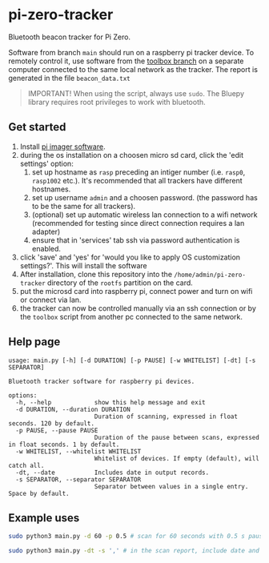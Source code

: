 # pi-zero-tracker

Bluetooth beacon tracker for Pi Zero.

Software from branch `main` should run on a raspberry pi tracker device. To remotely control it, use software from the [toolbox branch](https://github.com/mat-kubiak/pi-zero-tracker/tree/toolbox) on a separate computer connected to the same local network as the tracker. The report is generated in the file `beacon_data.txt`

> IMPORTANT! When using the script, always use `sudo`. The Bluepy library requires root privileges to work with bluetooth. 

## Get started

1. Install [pi imager software](https://www.raspberrypi.com/software/).
2. during the os installation on a choosen micro sd card, click the 'edit settings' option:
   1. set up hostname as `rasp` preceding an intiger number (i.e. `rasp0`, `rasp1002` etc.). It's recommended that all trackers have different hostnames.
   2. set up username `admin` and a choosen password. (the password has to be the same for all trackers).
   3. (optional) set up automatic wireless lan connection to a wifi network (recommended for testing since direct connection requires a lan adapter)
   4. ensure that in 'services' tab ssh via password authentication is enabled.
3. click 'save' and 'yes' for 'would you like to apply OS customization settings?'. This will install the software
4. After installation, clone this repository into the `/home/admin/pi-zero-tracker` directory of the `rootfs` partition on the card.
5. put the microsd card into raspberry pi, connect power and turn on wifi or connect via lan. 
6. the tracker can now be controlled manually via an ssh connection or by the `toolbox` script from another pc connected to the same network.

## Help page

```
usage: main.py [-h] [-d DURATION] [-p PAUSE] [-w WHITELIST] [-dt] [-s SEPARATOR]

Bluetooth tracker software for raspberry pi devices.

options:
  -h, --help            show this help message and exit
  -d DURATION, --duration DURATION
                        Duration of scanning, expressed in float seconds. 120 by default.
  -p PAUSE, --pause PAUSE
                        Duration of the pause between scans, expressed in float seconds. 1 by default.
  -w WHITELIST, --whitelist WHITELIST
                        Whitelist of devices. If empty (default), will catch all.
  -dt, --date           Includes date in output records.
  -s SEPARATOR, --separator SEPARATOR
                        Separator between values in a single entry. Space by default.
```

## Example uses

``` bash
sudo python3 main.py -d 60 -p 0.5 # scan for 60 seconds with 0.5 s pause between scans

sudo python3 main.py -dt -s ',' # in the scan report, include date and set the separator to ',' (useful for automatically creatins csv documents). By default scan duration is 120 seconds and pause 1s.
```